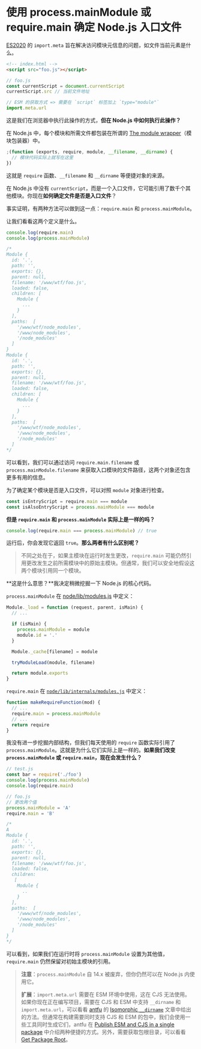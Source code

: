# 使用 process.mainModule 或 require.main 确定 Node.js 入口文件

[ES2020](https://github.com/lio-zero/blog/blob/main/JavaScript/ES2020%EF%BC%88ES11%EF%BC%89.md) 的 `import.meta` 旨在解决访问模块元信息的问题，如文件当前元素是什么。

```html
<!-- index.html -->
<script src="foo.js"></script>
```

```js
// foo.js
const currentScript = document.currentScript
currentScript.src // 当前文件地址

// ESM 的获取方式 => 需要在 `script` 标签加上 `type="module"`
import.meta.url
```

这是我们在浏览器中执行此操作的方式，**但在 Node.js 中如何执行此操作？**

在 Node.js 中，每个模块和所需文件都包装在所谓的 [The module wrapper](https://nodejs.org/api/modules.html#modules_the_module_wrapper)（模块包装器）中。

```js
;(function (exports, require, module, __filename, __dirname) {
  // 模块代码实际上就写在这里
})
```

这就是 `require` 函数、`__filename` 和 `__dirname` 等便捷对象的来源。

在 Node.js 中没有 `currentScript`，而是一个入口文件，它可能引用了数千个其他模块。你现在**如何确定文件是否是入口文件**？

事实证明，有两种方法可以做到这一点：`require.main` 和 `process.mainModule`。

让我们看看这两个定义是什么。

```js
console.log(require.main)
console.log(process.mainModule)

/*
Module {
  id: '.',
  path: '',
  exports: {},
  parent: null,
  filename: '/www/wtf/foo.js',
  loaded: false,
  children: [
    Module {
      ...
    }
  ],
  paths:  [
    '/www/wtf/node_modules',
    '/www/node_modules',
    '/node_modules'
  ]
}
Module {
  id: '.',
  path: '',
  exports: {},
  parent: null,
  filename: '/www/wtf/foo.js',
  loaded: false,
  children: [
    Module {
      ...
    }
  ],
  paths:  [
    '/www/wtf/node_modules',
    '/www/node_modules',
    '/node_modules'
  ]
*/
```

可以看到，我们可以通过访问 `require.main.filename` 或 `process.mainModule.filename` 来获取入口模块的文件路径，这两个对象还包含更多有用的信息。

为了确定某个模块是否是入口文件，可以对照 `module` 对象进行检查。

```js
const isEntryScript = require.main === module
const isAlsoEntryScript = process.mainModule === module
```

**但是 `require.main` 和 `process.mainModule` 实际上是一样的吗？**

```js
console.log(require.main === process.mainModule) // true
```

运行后，你会发现它返回 `true`。**那么两者有什么区别呢？**

> 不同之处在于，如果主模块在运行时发生更改，`require.main` 可能仍然引用更改发生之前所需模块中的原始主模块。但通常，我们可以安全地假设这两个模块引用同一个模块。

**这是什么意思？**我决定稍微挖掘一下 Node.js 的核心代码。

`process.mainModule` 在 [node/lib/modules.js](https://github.com/nodejs/node/blob/59e48329d00cd91f6836cd91bcb8aca92acac1f6/lib/module.js#L503) 中定义：

```js
Module._load = function (request, parent, isMain) {
  // ...

  if (isMain) {
    process.mainModule = module
    module.id = '.'
  }

  Module._cache[filename] = module

  tryModuleLoad(module, filename)

  return module.exports
}
```

`require.main` 在 [`node/lib/internals/modules.js`](https://github.com/nodejs/node/blob/9c6f6b0633ef4009cc04cfff5efb29c23ef5fc2b/lib/internal/module.js#L29) 中定义：

```js
function makeRequireFunction(mod) {
  // ...
  require.main = process.mainModule
  // ...
  return require
}
```

我没有进一步挖掘内部结构，但我们每天使用的 `require` 函数实际引用了 `process.mainModule`。这就是为什么它们实际上是一样的。**如果我们改变 `process.mainModule` 或 `require.main`，现在会发生什么？**

```js
// test.js
const bar = require('./foo')
console.log(process.mainModule)
console.log(require.main)

// foo.js
// 更改两个值
process.mainModule = 'A'
require.main = 'B'

/*
A
Module {
  id: '.',
  path: '',
  exports: {},
  parent: null,
  filename: '/www/wtf/foo.js',
  loaded: false,
  children:
   [
    Module {
      ..
    }
  ],
  paths:  [
    '/www/wtf/node_modules',
    '/www/node_modules',
    '/node_modules'
  ]
}
*/
```

可以看到，如果我们在运行时将 `process.mainModule` 设置为其他值，`require.main` 仍然保留对初始主模块的引用。

> **注意**：`process.mainModule` 自 14.x 被废弃，但你仍然可以在 Node.js 内使用它。
>
> **扩展**：`import.meta.url` 需要在 ESM 环境中使用，这在 CJS 无法使用。如果你现在正在编写项目，需要在 CJS 和 ESM 中支持 `__dirname` 和 `import.meta.url`，可以看看 [antfu](https://github.com/antfu) 的 [Isomorphic `__dirname`](https://antfu.me/posts/isomorphic-dirname) 文章中给出的方法。但通常在构建需要同时支持 CJS 和 ESM 的包中，我们会使用一些工具同时生成它们，antfu 在 [Publish ESM and CJS in a single package](https://antfu.me/posts/publish-esm-and-cjs) 中介绍两种便捷的方式。另外，需要获取包根目录，可以看看 [Get Package Root](https://antfu.me/posts/get-package-root)。
